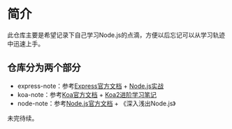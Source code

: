 # 简介

此仓库主要是希望记录下自己学习Node.js的点滴，方便以后忘记可以从学习轨迹中迅速上手。


## 仓库分为两个部分
- express-note：参考[Express官方文档](http://expressjs.com/) + [Node.js实战](https://github.com/ShadowWalker627/NodejsInAction/tree/master/code)
- koa-note：参考[Koa官方文档](https://koajs.com/) + [Koa2进阶学习笔记](https://github.com/chenshenhai/koa2-note)<br>
- node-note：参考[Node.js官方文档](https://nodejs.org/en/docs/) + 《深入浅出Node.js》

未完待续。



